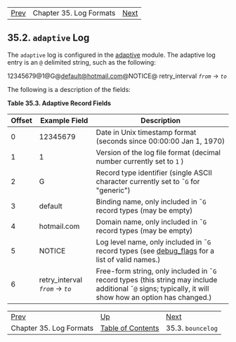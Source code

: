 |     |     |     |
| --- | --- | --- |
| [Prev](log_formats)  | Chapter 35. Log Formats |  [Next](log_formats.bouncelog) |

## 35.2. `adaptive` Log

The `adaptive` log is configured in the [adaptive](modules.adaptive "71.3. adaptive ˜ Adaptive Delivery") module. The adaptive log entry is an `@` delimited string, such as the following:

12345679@1@G@default@hotmail.com@NOTICE@ retry_interval *`from`* -> *`to`*

The following is a description of the fields:

<a name="adaptive.log.format.fields"></a>

**Table 35.3. Adaptive Record Fields**

| Offset | Example Field | Description |
| --- | --- | --- |
| 0 | 12345679 | Date in Unix timestamp format (seconds since 00:00:00 Jan 1, 1970) |
| 1 | 1 | Version of the log file format (decimal number currently set to `1` ) |
| 2 | G | Record type identifier (single ASCII character currently set to ˜`G` for "generic") |
| 3 | default | Binding name, only included in ˜`G` record types (may be empty) |
| 4 | hotmail.com | Domain name, only included in ˜`G` record types (may be empty) |
| 5 | NOTICE | Log level name, only included in ˜`G` record types (see [debug_flags](conf.ref.debug_flags "debug_flags") for a list of valid names.) |
| 6 | retry_interval *`from`* -> *`to`* | Free-form string, only included in ˜`G` record types (this string may include additional ˜`@` signs; typically, it will show how an option has changed.) |

|     |     |     |
| --- | --- | --- |
| [Prev](log_formats)  | [Up](log_formats) |  [Next](log_formats.bouncelog) |
| Chapter 35. Log Formats  | [Table of Contents](index) |  35.3. `bouncelog` |
